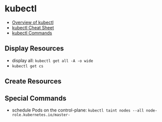 # kubectl
- [Overview of kubectl](https://kubernetes.io/docs/reference/kubectl/overview/)
- [kubectl Cheat Sheet](https://kubernetes.io/docs/reference/kubectl/cheatsheet/)
- [kubectl Commands](https://kubernetes.io/docs/reference/generated/kubectl/kubectl-commands)

## Display Resources
- display all: `kubectl get all -A -o wide`
- `kubectl get cs`

## Create Resources

## Special Commands
- schedule Pods on the control-plane: `kubectl taint nodes --all node-role.kubernetes.io/master-`
